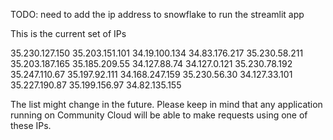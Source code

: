 TODO: need to add the ip address to snowflake to run the streamlit app


This is the current set of IPs

35.230.127.150
35.203.151.101
34.19.100.134
34.83.176.217
35.230.58.211
35.203.187.165
35.185.209.55
34.127.88.74
34.127.0.121
35.230.78.192
35.247.110.67
35.197.92.111
34.168.247.159
35.230.56.30
34.127.33.101
35.227.190.87
35.199.156.97
34.82.135.155

The list might change in the future. Please keep in mind that any application running on Community Cloud will be able to make requests using one of these IPs.

